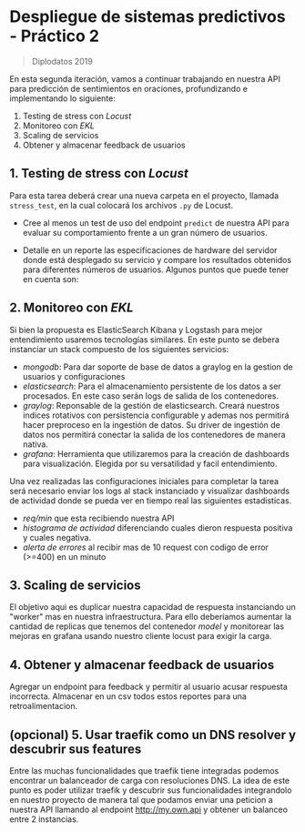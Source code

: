 # Despliegue de sistemas predictivos - Práctico 2
> Diplodatos 2019

En esta segunda iteración, vamos a continuar trabajando en nuestra API para predicción de sentimientos en oraciones, profundizando e implementando lo siguiente:

1. Testing de stress con *Locust*
2. Monitoreo con *EKL*
3. Scaling de servicios
4. Obtener y almacenar feedback de usuarios

## 1. Testing de stress con *Locust*

Para esta tarea deberá crear una nueva carpeta en el proyecto, llamada `stress_test`, en la cual colocará los archivos `.py` de Locust.

- Cree al menos un test de uso del endpoint `predict` de nuestra API para evaluar su comportamiento frente a un gran número de usuarios.

- Detalle en un reporte las especificaciones de hardware del servidor donde está desplegado su servicio y compare los resultados obtenidos para diferentes números de usuarios. Algunos puntos que puede tener en cuenta son:

## 2. Monitoreo con *EKL*

Si bien la propuesta es ElasticSearch Kibana y Logstash para mejor entendimiento usaremos tecnologías similares. En este punto se debera instanciar un stack compuesto de los siguientes servicios:
  - *mongodb*: Para dar soporte de base de datos a graylog en la gestion de usuarios y configuraciones
  - *elasticsearch*: Para el almacenamiento persistente de los datos a ser procesados. En este caso serán logs de salida de los contenedores.
  - *graylog*: Reponsable de la gestión de elasticsearch. Creará nuestros indices rotativos con persistencia configurable y ademas nos permitirá hacer preproceso en la ingestión de datos. Su driver de ingestión de datos nos permitirá conectar la salida de los contenedores de manera nativa. 
  - *grafana*: Herramienta que utilizaremos para la creación de dashboards para visualización. Elegida por su versatilidad y facil entendimiento.

Una vez realizadas las configuraciones iniciales para completar la tarea será necesario enviar los logs al stack instanciado y visualizar dashboards de actividad donde se pueda ver en tiempo real las siguientes estadisticas.

- *req/min* que esta recibiendo nuestra API
- *histograma de actividad* diferenciando cuales dieron respuesta positiva y cuales negativa.
- *alerta de errores* al recibir mas de 10 request con codigo de error (>=400) en un minuto

## 3. Scaling de servicios

El objetivo aqui es duplicar nuestra capacidad de respuesta instanciando un "worker" mas en nuestra infraestructura. Para ello deberíamos aumentar la cantidad de replicas que tenemos del contenedor *model* y monitorear las mejoras en grafana usando nuestro cliente locust para exigir la carga.

## 4. Obtener y almacenar feedback de usuarios
Agregar un endpoint para feedback y permitir al usuario acusar respuesta incorrecta. Almacenar en un csv todos estos reportes para una retroalimentacion.


## (opcional) 5. Usar traefik como un DNS resolver y descubrir sus features
Entre las muchas funcionalidades que traefik tiene integradas podemos encontrar un balanceador de carga con resoluciones DNS. La idea de este punto es poder utilizar traefik y descubrir sus funcionalidades integrandolo en nuestro proyecto de manera tal que podamos enviar una peticion a nuestra API llamando al endpoint http://my.own.api y obtener un balanceo entre 2 instancias.
